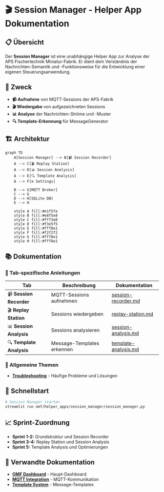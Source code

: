 # 🎬 Session Manager - Helper App Dokumentation

## 📋 Übersicht

Der **Session Manager** ist eine unabhängige Helper App zur Analyse der APS Fischertechnik Miniatur-Fabrik. Er dient dem Verständnis der Nachrichten-Semantik und -Funktionsweise für die Entwicklung einer eigenen Steuerungsanwendung.

## 🎯 Zweck

- **📹 Aufnahme** von MQTT-Sessions der APS-Fabrik
- **🎬 Wiedergabe** von aufgezeichneten Sessions
- **📊 Analyse** der Nachrichten-Ströme und -Muster
- **🔍 Template-Erkennung** für MessageGenerator

## 🏗️ Architektur

```mermaid
graph TD
    A[Session Manager] --> B[📹 Session Recorder]
    A --> C[🎬 Replay Station]
    A --> D[📊 Session Analysis]
    A --> E[🔍 Template Analysis]
    A --> F[⚙️ Settings]
    
    B --> G[MQTT Broker]
    C --> G
    D --> H[SQLite DB]
    E --> H
    
    style A fill:#e1f5fe
    style B fill:#e8f5e8
    style C fill:#fff3e0
    style D fill:#f3e5f5
    style E fill:#fff8e1
    style F fill:#f2f2f2
    style G fill:#fff8e1
    style H fill:#fff8e1
```

## 📚 Dokumentation

### 🎯 Tab-spezifische Anleitungen

| Tab | Beschreibung | Dokumentation |
|-----|-------------|---------------|
| 📹 **Session Recorder** | MQTT-Sessions aufnehmen | [session-recorder.md](session-recorder.md) |
| 🎬 **Replay Station** | Sessions wiedergeben | [replay-station.md](replay-station.md) |
| 📊 **Session Analysis** | Sessions analysieren | [session-analysis.md](session-analysis.md) |
| 🔍 **Template Analysis** | Message-Templates erkennen | [template-analysis.md](template-analysis.md) |

### 🔧 Allgemeine Themen

- [**Troubleshooting**](troubleshooting.md) - Häufige Probleme und Lösungen

## 🚀 Schnellstart

```bash
# Session Manager starten
streamlit run omf/helper_apps/session_manager/session_manager.py
```

## 📈 Sprint-Zuordnung

- **Sprint 1-2:** Grundstruktur und Session Recorder
- **Sprint 3-4:** Replay Station und Session Analysis  
- **Sprint 5:** Template Analysis und Optimierungen

## 🔗 Verwandte Dokumentation

- [**OMF Dashboard**](../../development/dashboard-components.md) - Haupt-Dashboard
- [**MQTT Integration**](../../communication/mqtt/) - MQTT-Kommunikation
- [**Template System**](../../../02-architecture/message-template-system.md) - Message-Templates
